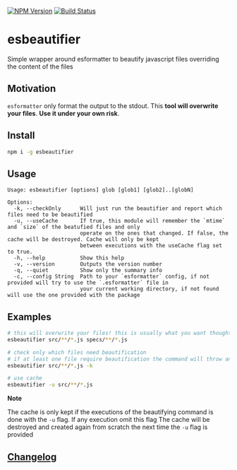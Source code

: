 [![NPM Version](http://img.shields.io/npm/v/esbeautifier.svg?style=flat)](https://npmjs.org/package/esbeautifier)
[![Build Status](http://img.shields.io/travis/royriojas/esbeautifier.svg?style=flat)](https://travis-ci.org/royriojas/esbeautifier)

# esbeautifier
Simple wrapper around esformatter to beautify javascript files overriding the content of the files

## Motivation

`esformatter` only format the output to the stdout. This **tool will overwrite your files**. **Use it under your own risk**. 

## Install

```bash
npm i -g esbeautifier
```

## Usage

```
Usage: esbeautifier [options] glob [glob1] [glob2]..[globN]

Options:
  -k, --checkOnly      Will just run the beautifier and report which files need to be beautified
  -u, --useCache       If true, this module will remember the `mtime` and `size` of the beatufied files and only
                       operate on the ones that changed. If false, the cache will be destroyed. Cache will only be kept
                       between executions with the useCache flag set to true.
  -h, --help           Show this help
  -v, --version        Outputs the version number
  -q, --quiet          Show only the summary info
  -c, --config String  Path to your `esformatter` config, if not provided will try to use the `.esformatter` file in
                       your current working directory, if not found will use the one provided with the package
```

## Examples

```bash
# this will overwrite your files! this is usually what you want thought
esbeautifier src/**/*.js specs/**/*.js

# check only which files need beautification
# if at least one file require beautification the command will throw an exception
esbeautifier src/**/*.js -k

# use cache
esbeautifier -u src/**/*.js 
```

**Note**

The cache is only kept if the executions of the beautifying command is done with the `-u` flag. If any execution omit this flag
The cache will be destroyed and created again from scratch the next time the `-u` flag is provided

## [Changelog](./changelog.md)